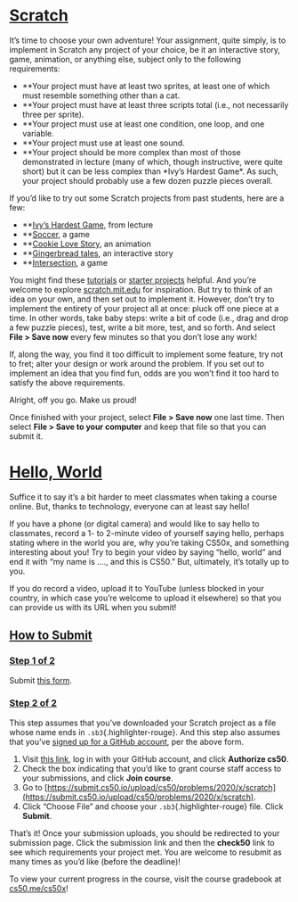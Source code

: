 # [Scratch](https://cs50.harvard.edu/x/2020/psets/0/scratch/#scratch)

It’s time to choose your own adventure! Your assignment, quite simply,
is to implement in Scratch any project of your choice, be it an
interactive story, game, animation, or anything else, subject only to
the following requirements:

- \*\*Your project must have at least two sprites, at least one of which
  must resemble something other than a cat.
- \*\*Your project must have at least three scripts total (i.e., not
  necessarily three per sprite).
- \*\*Your project must use at least one condition, one loop, and one
  variable.
- \*\*Your project must use at least one sound.
- \**Your project should be more complex than most of those
  demonstrated in lecture (many of which, though instructive, were
  quite short) but it can be less complex than *Ivy’s Hardest Game\*.
  As such, your project should probably use a few dozen puzzle pieces
  overall.

If you’d like to try out some Scratch projects from past students, here
are a few:

- \*\*[Ivy’s Hardest Game](https://scratch.mit.edu/projects/326129433/),
  from lecture
- \*\*[Soccer](https://scratch.mit.edu/projects/37413/), a game
- \*\*[Cookie Love Story](https://scratch.mit.edu/projects/26329196/),
  an animation
- \*\*[Gingerbread tales](https://scratch.mit.edu/projects/277536784/),
  an interactive story
- \*\*[Intersection](https://scratch.mit.edu/projects/75390754/), a game

You might find these
[tutorials](https://scratch.mit.edu/projects/editor/?tutorial=all) or
[starter projects](https://scratch.mit.edu/starter-projects) helpful.
And you’re welcome to explore
[scratch.mit.edu](https://scratch.mit.edu/explore/projects/all) for
inspiration. But try to think of an idea on your own, and then set out
to implement it. However, don’t try to implement the entirety of your
project all at once: pluck off one piece at a time. In other words, take
baby steps: write a bit of code (i.e., drag and drop a few puzzle
pieces), test, write a bit more, test, and so forth. And select **File
\> Save now** every few minutes so that you don’t lose any work!

If, along the way, you find it too difficult to implement some feature,
try not to fret; alter your design or work around the problem. If you
set out to implement an idea that you find fun, odds are you won’t find
it too hard to satisfy the above requirements.

Alright, off you go. Make us proud!

Once finished with your project, select **File \> Save now** one last
time. Then select **File \> Save to your computer** and keep that file
so that you can submit it.

# [Hello, World](https://cs50.harvard.edu/x/2020/psets/0/scratch/#hello-world)

Suffice it to say it’s a bit harder to meet classmates when taking a
course online. But, thanks to technology, everyone can at least say
hello!

If you have a phone (or digital camera) and would like to say hello to
classmates, record a 1- to 2-minute video of yourself saying hello,
perhaps stating where in the world you are, why you’re taking CS50x, and
something interesting about you! Try to begin your video by saying
“hello, world” and end it with “my name is …., and this is CS50.” But,
ultimately, it’s totally up to you.

If you do record a video, upload it to YouTube (unless blocked in your
country, in which case you’re welcome to upload it elsewhere) so that
you can provide us with its URL when you submit!

## [How to Submit](https://cs50.harvard.edu/x/2020/psets/0/scratch/#how-to-submit)

### [Step 1 of 2](https://cs50.harvard.edu/x/2020/psets/0/scratch/#step-1-of-2)

Submit [this
form](https://forms.cs50.io/bb5ace07-099c-405e-8da5-33ce6e242601).

### [Step 2 of 2](https://cs50.harvard.edu/x/2020/psets/0/scratch/#step-2-of-2)

This step assumes that you’ve downloaded your Scratch project as a file
whose name ends in `.sb3`{.highlighter-rouge}. And this step also
assumes that you’ve [signed up for a GitHub
account](https://github.com/join), per the above form.

1.  Visit [this
    link](https://submit.cs50.io/invites/9770b67479384c4d8c37790779e466d9),
    log in with your GitHub account, and click **Authorize cs50**.
2.  Check the box indicating that you’d like to grant course staff
    access to your submissions, and click **Join course**.
3.  Go to
    [https://submit.cs50.io/upload/cs50/problems/2020/x/scratch](https://submit.cs50.io/upload/cs50/problems/2020/x/scratch).
4.  Click “Choose File” and choose your `.sb3`{.highlighter-rouge} file.
    Click **Submit**.

That’s it! Once your submission uploads, you should be redirected to
your submission page. Click the submission link and then the **check50**
link to see which requirements your project met. You are welcome to
resubmit as many times as you’d like (before the deadline)!

To view your current progress in the course, visit the course gradebook
at [cs50.me/cs50x](https://cs50.me/cs50x)!
